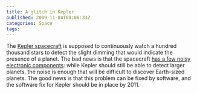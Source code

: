 ```yaml
---
title: A glitch in Kepler
published: 2009-11-04T00:06:33Z
categories: Space
tags: 
---
```


The <a href="http://www.nasa.gov/mission_pages/kepler/main/index.html">Kepler spacecraft</a> is supposed to continuously watch a hundred thousand stars to detect the slight dimming that would indicate the presence of a planet.  The bad news is that the spacecraft <a href="http://www.universetoday.com/2009/11/02/no-earth-sized-planet-hunting-for-kepler-until-2011/">has a few noisy electronic components</a>: while Kepler should still be able to detect larger planets, the noise is enough that will be difficult to discover Earth-sized planets.  The good news is that this problem can be fixed by software, and the software fix for Kepler should be in place by 2011.

